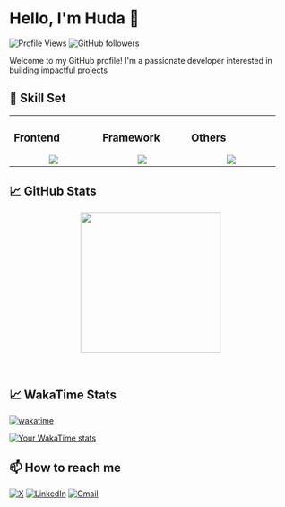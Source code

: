 # Hello, I'm Huda 👋 
![Profile Views](https://komarev.com/ghpvc/?username=HudaNasih&color=blue) ![GitHub followers](https://img.shields.io/github/followers/HudaNasih) 

Welcome to my GitHub profile! I'm a passionate developer interested in building impactful projects

## 💼 Skill Set

<table><tr><td valign="top" width="25%">

### Frontend  
<a href="https://github.com/HudaNasih">
<div align="center">  
       <img src="https://skillicons.dev/icons?i=html,css,bootstrap,js,ts&perline=4" /> 
</div>
</a>
 </td><td valign="top" width="25%">
        
### Framework
<a href="https://github.com/HudaNasih">
<div align="center">
       <img src="https://skillicons.dev/icons?i=vuejs&perline=4" /> 
</div>
</a>

</td><td valign="top" width="25%">
  
### Others
<a href="https://github.com/HudaNasih">
<div align="center">
       <img src="https://skillicons.dev/icons?i=git,github,npm,figma,vscode,webstorm,discord,vscodeqt&perline=4" /> 
</div>
</a>
</td>
</tr></table>

## 📈 GitHub Stats
<!-- Activity Graph -->
<p align="center">
  <a href="https://github.com/HudaNasih">
    <img height=250 src="https://github-readme-activity-graph.vercel.app/graph?username=HudaNasih&bg_color=282c34&color=FDFD96&line=FDFD96&point=FFFFFF&area_color=79FE96&border_radius=24.5&title_color=FDFD96&border_radius=20px"/>
  </a> 
</p>

<br>

## 📈 WakaTime Stats
[![wakatime](https://wakatime.com/badge/user/7167d209-9c93-4c60-9c6d-36af38aa64b5.svg)](https://wakatime.com/@7167d209-9c93-4c60-9c6d-36af38aa64b5) 

[![Your WakaTime stats](https://github-readme-stats.vercel.app/api/wakatime?username=HudaNasih)](https://github.com/HudaNasih/github-readme-stats)

## 📫 How to reach me
[![X](https://img.shields.io/badge/X-informational?style=flat-square&logo=X&logoColor=white)](https://www.twitter.com/Huda_Nasih/)
[![LinkedIn](https://img.shields.io/badge/LinkedIn-%D0%BD%CF%85dasarkawt?style=flat-square&logo=linkedin&logoColor=white)](https://www.linkedin.com/in/%D0%BD%CF%85dasarkawt/)
[![Gmail](https://img.shields.io/badge/Gmail-informational?style=flat-square&color=EA4335&logo=gmail&logoColor=white)](mailto:hudayk21@gmail.com?subject=Hey!)
<!--
**HudaNasih/HudaNasih** is a ✨ _special_ ✨ repository because its `README.md` (this file) appears on your GitHub profile.

Here are some ideas to get you started:

- 🔭 I’m currently working on ...
- 🌱 I’m currently learning ...
- 👯 I’m looking to collaborate on ...
- 🤔 I’m looking for help with ...
- 💬 Ask me about ...
- 📫 How to reach me: ...
- 😄 Pronouns: ...
- ⚡ Fun fact: ...
-->
